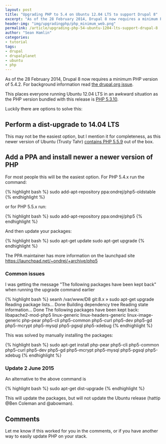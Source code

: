 ```yaml
---
layout: post
title: "Upgrading PHP to 5.4 on Ubuntu 12.04 LTS to support Drupal 8"
excerpt: "As of the 28 February 2014, Drupal 8 now requires a minimum PHP version of 5.4.2."
header-img: "img/upgradingphp/php_minimum_web.png"
permalink: /article/upgrading-php-54-ubuntu-1204-lts-support-drupal-8
author: "Sean Hamlin"
categories:
- tutorial
tags:
- drupal
- drupalplanet
- ubuntu
- php
---
```



As of the 28 February 2014, Drupal 8 now requires a minimum PHP version of 5.4.2. For background information read [the drupal.org issue](https://drupal.org/node/1498574).

This places everyone running Ubuntu 12.04 LTS in an awkward situation as the PHP version bundled with this release is [PHP 5.3.10](https://launchpad.net/ubuntu/precise/+source/php5).

Luckily there are options to solve this:

## Perform a dist-upgrade to 14.04 LTS ##

This may not be the easiest option, but I mention it for completeness, as this newer version of Ubuntu (Trusty Tahr) [contains PHP 5.5.9](https://launchpad.net/ubuntu/trusty/+source/php5) out of the box.

## Add a PPA and install newer a newer version of PHP ##

For most people this will be the easiest option. For PHP 5.4.x run the command:

{% highlight bash %}
sudo add-apt-repository ppa:ondrej/php5-oldstable
{% endhighlight %}

or for PHP 5.5.x run:

{% highlight bash %}
sudo add-apt-repository ppa:ondrej/php5
{% endhighlight %}

And then update your packages:

{% highlight bash %}
sudo apt-get update
sudo apt-get upgrade
{% endhighlight %}

The PPA maintainer has more information on the launchpad site https://launchpad.net/~ondrej/+archive/php5

### Common issues ###

I was getting the message "The following packages have been kept back" when running the upgrade command earlier

{% highlight bash %}
seanh /var/www/D8 git:8.x » sudo apt-get upgrade
Reading package lists... Done
Building dependency tree
Reading state information... Done
The following packages have been kept back:
  libapache2-mod-php5 linux-generic linux-headers-generic linux-image-generic php-pear php5-cli php5-common php5-curl php5-dev php5-gd php5-mcrypt php5-mysql php5-pgsql php5-xdebug
{% endhighlight %}

This was solved by manually installing the packages:

{% highlight bash %}
sudo apt-get install php-pear php5-cli php5-common php5-curl php5-dev php5-gd php5-mcrypt php5-mysql php5-pgsql php5-xdebug
{% endhighlight %}

### Update 2 June 2015

An alternative to the above command is

{% highlight bash %}
sudo apt-get dist-upgrade
{% endhighlight %}

This will update the packages, but will not update the Ubuntu release (hattip @Ben Coleman and @abowman).

## Comments ##

Let me know if this worked for you in the comments, or if you have another way to easily update PHP on your stack.

